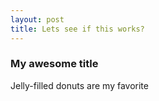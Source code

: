 ```yaml
---
layout: post
title: Lets see if this works?
---
```



### My awesome title

Jelly-filled donuts are my favorite